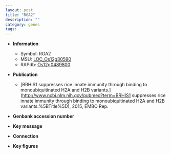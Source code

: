 ```yaml
---
layout: post
title: "RGA2"
description: ""
category: genes
tags: 
---
```


* **Information**  
    + Symbol: RGA2  
    + MSU: [LOC_Os12g30590](http://rice.plantbiology.msu.edu/cgi-bin/ORF_infopage.cgi?orf=LOC_Os12g30590)  
    + RAPdb: [Os12g0489800](http://rapdb.dna.affrc.go.jp/viewer/gbrowse_details/irgsp1?name=Os12g0489800)  

* **Publication**  
    + [BRHIS1 suppresses rice innate immunity through binding to monoubiquitinated H2A and H2B variants.](http://www.ncbi.nlm.nih.gov/pubmed?term=BRHIS1 suppresses rice innate immunity through binding to monoubiquitinated H2A and H2B variants.%5BTitle%5D), 2015, EMBO Rep.

* **Genbank accession number**  

* **Key message**  

* **Connection**  

* **Key figures**  


